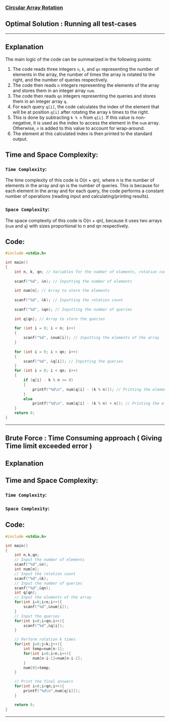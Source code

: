 ### [Circular Array Rotation](https://www.hackerrank.com/challenges/circular-array-rotation/problem?h_r=profile)

## Optimal Solution : Running all test-cases

<hr>

## Explanation
The main logic of the code can be summarized in the following points:
1. The code reads three integers `n`, `k`, and `qn` representing the number of elements in the array, the number of times the array is rotated to the right, and the number of queries respectively.
2. The code then reads `n` integers representing the elements of the array and stores them in an integer array `num`.
3. The code then reads `qn` integers representing the queries and stores them in an integer array `q`.
4. For each query `q[i]`, the code calculates the index of the element that will be at position `q[i]` after rotating the array `k` times to the right.
5. This is done by subtracting `k % n` from `q[i]`. If this value is non-negative, it is used as the index to access the element in the `num` array. Otherwise, `n` is added to this value to account for wrap-around.
6. The element at this calculated index is then printed to the standard output.


## Time and Space Complexity:
### `Time Complexity`:
The time complexity of this code is O(n + qn), where n is the number of elements in the array and qn is the number of queries. This is because for each element in the array and for each query, the code performs a constant number of operations (reading input and calculating/printing results).

### `Space Complexity`:
The space complexity of this code is O(n + qn), because it uses two arrays (`num` and `q`) with sizes proportional to n and qn respectively.

## Code:
```c
#include <stdio.h>

int main()
{
    int n, k, qn; // Variables for the number of elements, rotation count, and number of queries
    
    scanf("%d", &n); // Inputting the number of elements
  
    int num[n]; // Array to store the elements
    
    scanf("%d", &k); // Inputting the rotation count
    
    scanf("%d", &qn); // Inputting the number of queries
  
    int q[qn]; // Array to store the queries
    
    for (int i = 0; i < n; i++)
    {
        scanf("%d", &num[i]); // Inputting the elements of the array
    }
  
    for (int i = 0; i < qn; i++)
    {
        scanf("%d", &q[i]); // Inputting the queries
    }
    for (int i = 0; i < qn; i++)
    {
        if (q[i] - k % n >= 0)
        {
            printf("%d\n", num[q[i] - (k % n)]); // Printing the elements after rotation
        }
        else
            printf("%d\n", num[q[i] - (k % n) + n]); // Printing the elements after rotation, considering wrap-around
    }
    return 0;
}
```

<hr>

## Brute Force : Time Consuming approach ( Giving Time limit exceeded error )

## Explanation

## Time and Space Complexity:
### `Time Complexity`:

### `Space Complexity`:

## Code:
```c
#include <stdio.h>

int main()
{
    int n,k,qn;
    // Input the number of elements
    scanf("%d",&n);
    int num[n];
    // Input the rotation count
    scanf("%d",&k);
    // Input the number of queries
    scanf("%d",&qn);
    int q[qn];
    // Input the elements of the array
    for(int i=0;i<n;i++){
        scanf("%d",&num[i]);
    }
    // Input the queries
    for(int i=0;i<qn;i++){
        scanf("%d",&q[i]);
    }

    // Perform rotation k times
    for(int j=0;j<k;j++){
        int temp=num[n-1];
        for(int i=0;i<n;i++){
            num[n-i-1]=num[n-i-2];
        }
        num[0]=temp;
    }

    // Print the final answers
    for(int i=0;i<qn;i++){
        printf("%d\n",num[q[i]]);
    }

    return 0;
}
```
---------------------------------------------------------------------------------------------------------------------------------------


